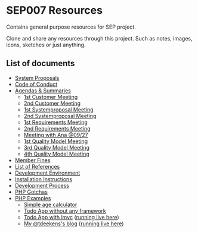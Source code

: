 # SEP007 Resources

Contains general purpose resources for SEP project.

Clone and share any resources through this project. Such as notes, images, icons, sketches or just anything.

## List of documents

* [System Proposals](system-proposals.md)
* [Code of Conduct](code-of-conduct.md)
* [Agendas & Summaries](/agendas-summaries)
   * [1st Customer Meeting](/agendas-summaries/1st-customer-meeting.md)
   * [2nd Customer Meeting](/agendas-summaries/2nd-customer-meeting.md)
   * [1st Systemproposal Meeting](/agendas-summaries/1st-systemproposal-meeting.md)
   * [2nd Systemproposal Meeting](/agendas-summaries/2nd-systemproposal-meeting.md)
   * [1st Requirements Meeting](/agendas-summaries/1st-requirements-meeting.md)
   * [2nd Requirements Meeting](/agendas-summaries/2nd-requirements-meeting.md)
   * [Meeting with Ana @09/27](/agendas-summaries/meeting-with-Ana-27-september.md)
   * [1st Quality Model Meeting](/agendas-summaries/1st-meeting-quality-model.md)
   * [3rd Quality Model Meeting](/agendas-summaries/3rd-meeting-quality-model.md)
   * [4th Quality Model Meeting](/agendas-summaries/4th-meeting-quality-model.md)
* [Member Fines](member-fines.md)
* [List of References](development-references.md)
* [Development Environment](development-environment.md)
* [Installation Instructions](installing-patat.md)
* [Development Process](development-process.md)
* [PHP Gotchas](php-gotchas.md)
* [PHP Examples](https://github.com/sep007/php-examples)
   - [Simple age calculator](https://github.com/SEP007/php-examples/tree/master/age)
   - [Todo App without any framework](https://github.com/SEP007/php-examples/tree/master/todo)
   - [Todo App with lmvc](https://github.com/SEP007/php-examples/tree/master/lmvc-todo) ([running live here](http://todo.tdeekens.name))
   - [My @tdeekens's blog](https://github.com/tdeekens/tdeekens.name) ([running live here](http://tdeekens.name))
